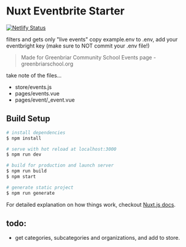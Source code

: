 # Nuxt Eventbrite Starter

[![Netlify Status](https://api.netlify.com/api/v1/badges/a5af3d66-455f-4c59-a817-b77540a371a3/deploy-status)](https://app.netlify.com/sites/hardcore-ramanujan-87b5f1/deploys)

filters and gets only "live events"
copy example.env to .env, add your eventbright key (make sure to NOT commit your .env file!)

> Made for Greenbriar Community School Events page - greenbriarschool.org

take note of the files...
- store/events.js
- pages/events.vue
- pages/event/_event.vue

## Build Setup

``` bash
# install dependencies
$ npm install

# serve with hot reload at localhost:3000
$ npm run dev

# build for production and launch server
$ npm run build
$ npm start

# generate static project
$ npm run generate
```

For detailed explanation on how things work, checkout [Nuxt.js docs](https://nuxtjs.org).

## todo:
- get categories, subcategories and organizations, and add to store.
